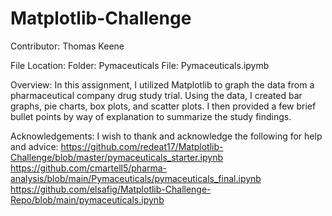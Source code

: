 # Matplotlib-Challenge

Contributor:
Thomas Keene

File Location:
  Folder: Pymaceuticals
  File: Pymaceuticals.ipymb


Overview:
In this assignment, I utilized Matplotlib to graph the data from a pharmaceutical company drug study trial. Using the data, I created bar graphs, pie charts, box plots, and scatter plots. I then provided a few brief bullet points by way of explanation to summarize the study findings.

Acknowledgements:
I wish to thank and acknowledge the following for help and advice:
https://github.com/redeat17/Matplotlib-Challenge/blob/master/pymaceuticals_starter.ipynb
https://github.com/cmartell5/pharma-analysis/blob/main/Pymaceuticals/pymaceuticals_final.ipynb
https://github.com/elsafig/Matplotlib-Challenge-Repo/blob/main/pymaceuticals.ipynb




